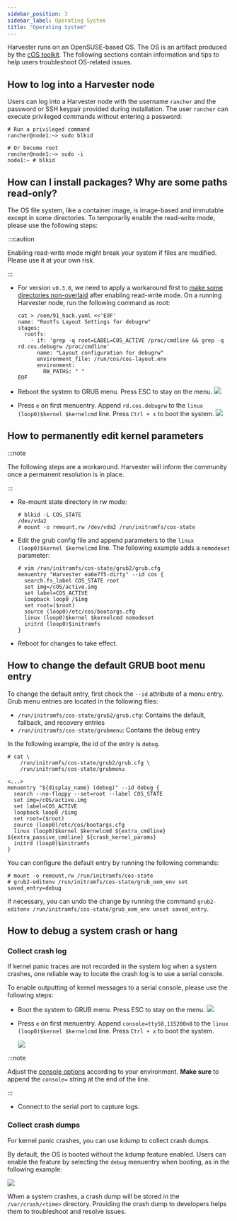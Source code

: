 ```yaml
---
sidebar_position: 3
sidebar_label: Operating System
title: "Operating System"
---
```


<head>
  <link rel="canonical" href="https://docs.harvesterhci.io/v1.1/troubleshooting/os"/>
</head>

Harvester runs on an OpenSUSE-based OS. The OS is an artifact produced by the [cOS toolkit](https://github.com/rancher-sandbox/cOS-toolkit). The following sections contain information and tips to help users troubleshoot OS-related issues.

## How to log into a Harvester node

Users can log into a Harvester node with the username `rancher` and the password or SSH keypair provided during installation.
The user `rancher` can execute privileged commands without entering a password:

```
# Run a privileged command
rancher@node1:~> sudo blkid

# Or become root
rancher@node1:~> sudo -i
node1:~ # blkid
```
## How can I install packages? Why are some paths read-only?

The OS file system, like a container image, is image-based and immutable except in some directories. To temporarily enable the read-write mode, please use the following steps:

:::caution

Enabling read-write mode might break your system if files are modified. Please use it at your own risk.

:::

- For version `v0.3.0`, we need to apply a workaround first to [make some directories non-overlaid](https://github.com/harvester/harvester/issues/1388) after enabling read-write mode. On a running Harvester node, run the following command as root:

    ```
    cat > /oem/91_hack.yaml <<'EOF'
    name: "Rootfs Layout Settings for debugrw"
    stages:
      rootfs:
        - if: 'grep -q root=LABEL=COS_ACTIVE /proc/cmdline && grep -q rd.cos.debugrw /proc/cmdline'
          name: "Layout configuration for debugrw"
          environment_file: /run/cos/cos-layout.env
          environment:
            RW_PATHS: " "
    EOF
    ```

- Reboot the system to GRUB menu. Press ESC to stay on the menu.
    ![](/img/v1.0/troubleshooting/os-stop-on-first-menuentry.png)

- Press `e` on first menuentry. Append `rd.cos.debugrw` to the `linux (loop0)$kernel $kernelcmd` line. Press `Ctrl + x` to boot the system.
    ![](/img/v1.0/troubleshooting/os-edit-first-menuentry-add-debugrw.png)

## How to permanently edit kernel parameters

:::note

The following steps are a workaround. Harvester will inform the community once a permanent resolution is in place.

:::

- Re-mount state directory in rw mode:
    ```
    # blkid -L COS_STATE
    /dev/vda2
    # mount -o remount,rw /dev/vda2 /run/initramfs/cos-state
    ```
- Edit the grub config file and append parameters to the `linux (loop0)$kernel $kernelcmd` line. The following example adds a `nomodeset` parameter:
    ```
    # vim /run/initramfs/cos-state/grub2/grub.cfg
    menuentry "Harvester ea6e7f5-dirty" --id cos {
      search.fs_label COS_STATE root
      set img=/cOS/active.img
      set label=COS_ACTIVE
      loopback loop0 /$img
      set root=($root)
      source (loop0)/etc/cos/bootargs.cfg
      linux (loop0)$kernel $kernelcmd nomodeset
      initrd (loop0)$initramfs
    }
    ```
- Reboot for changes to take effect.
## How to change the default GRUB boot menu entry

To change the default entry, first check the `--id` attribute of a menu entry. Grub menu entries are located in the following files:

- `/run/initramfs/cos-state/grub2/grub.cfg`: Contains the default, fallback, and recovery entries
- `/run/initramfs/cos-state/grubmenu`: Contains the debug entry

In the following example, the id of the entry is `debug`.


```
# cat \
    /run/initramfs/cos-state/grub2/grub.cfg \
    /run/initramfs/cos-state/grubmenu

<...>
menuentry "${display_name} (debug)" --id debug {
  search --no-floppy --set=root --label COS_STATE
  set img=/cOS/active.img
  set label=COS_ACTIVE
  loopback loop0 /$img
  set root=($root)
  source (loop0)/etc/cos/bootargs.cfg
  linux (loop0)$kernel $kernelcmd ${extra_cmdline} ${extra_passive_cmdline} ${crash_kernel_params}
  initrd (loop0)$initramfs
}
```

You can configure the default entry by running the following commands:

```
# mount -o remount,rw /run/initramfs/cos-state
# grub2-editenv /run/initramfs/cos-state/grub_oem_env set saved_entry=debug
```

If necessary, you can undo the change by running the command `grub2-editenv /run/initramfs/cos-state/grub_oem_env unset saved_entry`.

## How to debug a system crash or hang

### Collect crash log

If kernel panic traces are not recorded in the system log when a system crashes, one reliable way to locate the crash log is to use a serial console.

To enable outputting of kernel messages to a serial console, please use the following steps:

- Boot the system to GRUB menu. Press ESC to stay on the menu.
    ![](/img/v1.0/troubleshooting/os-stop-on-first-menuentry.png)
- Press `e` on first menuentry. Append `console=ttyS0,115200n8` to the `linux (loop0)$kernel $kernelcmd` line. Press `Ctrl + x` to boot the system.

    ![](/img/v1.0/troubleshooting/os-edit-first-menuentry-add-console.png)

:::note

Adjust the [console options](https://www.kernel.org/doc/html/latest/admin-guide/serial-console.html) according to your environment. **Make sure** to append the `console=` string at the end of the line.

:::

- Connect to the serial port to capture logs.
### Collect crash dumps
For kernel panic crashes, you can use kdump to collect crash dumps.

By default, the OS is booted without the kdump feature enabled. Users can enable the feature by selecting the `debug` menuentry when booting, as in the following example:

![](/img/v1.0/troubleshooting/os-enable-kdump.png)

When a system crashes, a crash dump will be stored in the `/var/crash/<time>` directory. Providing the crash dump to developers helps them to troubleshoot and resolve issues.
